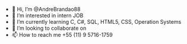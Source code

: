 - 👋 Hi, I’m @AndreBrandao88
- 👀 I’m interested in intern JOB 
- 🌱 I’m currently learning C, C#, SQL, HTML5, CSS, Operation Systems 
- 💞️ I’m looking to collaborate on 
- 📫 How to reach me +55 (11) 9 5716-1759

<!---
AndreBrandao88/AndreBrandao88 is a ✨ special ✨ repository because its `README.md` (this file) appears on your GitHub profile.
You can click the Preview link to take a look at your changes.
--->
